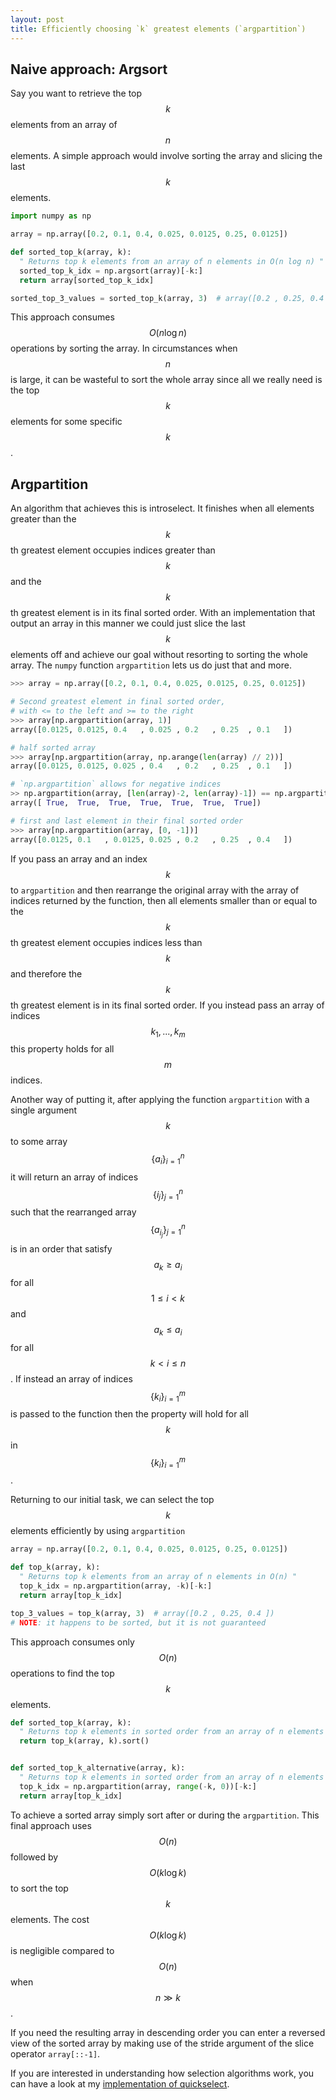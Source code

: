 ```yaml
---
layout: post
title: Efficiently choosing `k` greatest elements (`argpartition`)
---
```

## Naive approach: Argsort
Say you want to retrieve the top $$k$$  elements from an array of $$n$$  elements. A simple approach would involve sorting the array and slicing the last $$k$$  elements.

```python
import numpy as np

array = np.array([0.2, 0.1, 0.4, 0.025, 0.0125, 0.25, 0.0125])

def sorted_top_k(array, k):
  " Returns top k elements from an array of n elements in O(n log n) "
  sorted_top_k_idx = np.argsort(array)[-k:]
  return array[sorted_top_k_idx]

sorted_top_3_values = sorted_top_k(array, 3)  # array([0.2 , 0.25, 0.4 ])
```
This approach consumes $$O(n \log n)$$  operations by sorting the array. In circumstances when $$n$$  is large, it can be wasteful to sort the whole array since all we really need is the top $$k$$  elements for some specific $$k$$ .

## Argpartition
An algorithm that achieves this is introselect. It finishes when all elements greater than the $$k$$ th greatest element occupies indices greater than $$k$$  and the $$k$$ th greatest element is in its final sorted order. With an implementation that output an array in this manner we could just slice the last $$k$$  elements off and achieve our goal without resorting to sorting the whole array. The `numpy` function `argpartition` lets us do just that and more.
 
```python
>>> array = np.array([0.2, 0.1, 0.4, 0.025, 0.0125, 0.25, 0.0125])

# Second greatest element in final sorted order, 
# with <= to the left and >= to the right
>>> array[np.argpartition(array, 1)]
array([0.0125, 0.0125, 0.4   , 0.025 , 0.2   , 0.25  , 0.1   ])

# half sorted array
>>> array[np.argpartition(array, np.arange(len(array) // 2))]
array([0.0125, 0.0125, 0.025 , 0.4   , 0.2   , 0.25  , 0.1   ])

# `np.argpartition` allows for negative indices
>> np.argpartition(array, [len(array)-2, len(array)-1]) == np.argpartition(array, [-2, -1])
array([ True,  True,  True,  True,  True,  True,  True])

# first and last element in their final sorted order
>>> array[np.argpartition(array, [0, -1])]
array([0.0125, 0.1   , 0.0125, 0.025 , 0.2   , 0.25  , 0.4   ])
```

If you pass an array and an index $$k$$  to `argpartition` and then rearrange the original array with the array of indices returned by the function, then all elements smaller than or equal to the $$k$$ th greatest element occupies indices less than $$k$$  and therefore the $$k$$ th greatest element is in its final sorted order. If you instead pass an array of indices $$k_1 ,..., k_m$$  this property holds for all $$m$$  indices.

Another way of putting it, after applying the function `argpartition` with a single argument $$k$$  to some array $$\{a_{i}\}_{i=1}^{n}$$  it will return an array of indices $$\{i_j\}_{j=1}^n$$  such that the rearranged array $$\{a_{i_j}\}_{j=1}^n$$  is in an order that satisfy $$a_k \ge a_i$$  for all $$1 \le i \lt k$$  and $$a_k \le a_i$$  for all $$k \lt i \le n$$ . If instead an array of indices $$\{k_i\}_{i=1}^m$$  is passed to the function then the property will hold for all $$k$$  in $$\{k_i\}_{i=1}^m$$ .

Returning to our initial task, we can select the top $$k$$  elements efficiently by using `argpartition`
```python
array = np.array([0.2, 0.1, 0.4, 0.025, 0.0125, 0.25, 0.0125])

def top_k(array, k):
  " Returns top k elements from an array of n elements in O(n) "
  top_k_idx = np.argpartition(array, -k)[-k:]
  return array[top_k_idx]

top_3_values = top_k(array, 3)  # array([0.2 , 0.25, 0.4 ])
# NOTE: it happens to be sorted, but it is not guaranteed
```
This approach consumes only $$O(n)$$  operations to find the top $$k$$  elements.

``` python
def sorted_top_k(array, k):
  " Returns top k elements in sorted order from an array of n elements in O(n + k log k) "
  return top_k(array, k).sort()


def sorted_top_k_alternative(array, k):
  " Returns top k elements in sorted order from an array of n elements in O(n + k log k) "
  top_k_idx = np.argpartition(array, range(-k, 0))[-k:]
  return array[top_k_idx]
```
 To achieve a sorted array simply sort after or during the `argpartition`. This final approach uses $$O(n)$$  followed by $$O(k \log k)$$  to sort the top $$k$$  elements. The cost $$O(k \log k)$$  is negligible compared to $$O(n)$$  when $$n \gg k$$ .
 
 If you need the resulting array in descending order you can enter a reversed view of the sorted array by making use of the stride argument of the slice operator `array[::-1]`.

If you are interested in understanding how selection algorithms work, you can have a look at my [implementation of quickselect](https://gist.github.com/andrejonasson/17c9e9641e1bfd1134f5481ba6f99c32).